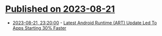 # [Published on 2023-08-21](index.md)

* [2023-08-21, 23:20:00](https://slashdot.org/story/23/08/21/212202/latest-android-runtime-art-update-led-to-apps-starting-30-faster?utm_source=rss1.0mainlinkanon&utm_medium=feed) - [Latest Android Runtime (ART) Update Led To Apps Starting 30% Faster](https://slashdot.org/story/23/08/21/212202/latest-android-runtime-art-update-led-to-apps-starting-30-faster?utm_source=rss1.0mainlinkanon&utm_medium=feed)
